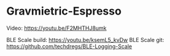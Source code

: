# Gravmietric-Espresso
 
Video: https://youtu.be/F2MHTHJ8umk

BLE Scale build: https://youtu.be/ksemL5_kvDw
BLE Scale git: https://github.com/techdregs/BLE-Logging-Scale

